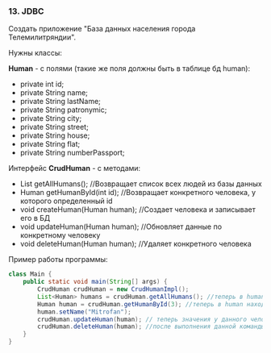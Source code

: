 ### 13. JDBC

Создать приложение "База данных населения города Телемилитряндии".

Нужны классы:

**Human** - c полями (такие же поля должны быть в таблице бд human):

* private int id;
* private String name;
* private String lastName;
* private String patronymic;
* private String city;
* private String street;
* private String house;
* private String flat;
* private String numberPassport;

Интерфейс **CrudHuman** - c методами:

* List<Human> getAllHumans(); //Возвращает список всех людей из базы данных
* Human getHumanById(int id); //Возвращает конкретного человека, у которого определенный id
* void createHuman(Human human); //Создает человека и записывает его в БД
* void updateHuman(Human human); //Обновляет данные по конкретному человеку
* void deleteHuman(Human human); //Удаляет конкретного человека

Пример работы программы:


```JAVA
class Main {
	public static void main(String[] args) {
		CrudHuman crudHuman = new CrudHumanImpl();
		List<Human> humans = crudHuman.getAllHumans(); //теперь в humans весь список людей из бд
		Human human = crudHuman.getHumanById(3); //теперь в human находится конкретный человек (если такого id нет, то решение проблемы - на Ваше усмотрение)
		human.setName("Mitrofan");
		crudHuman.updateHuman(human); // теперь значения у данного человека в бд должно измениться
		crudHuman.deleteHuman(human); //после выполнения данной команды - данный человек должен удалиться из бд
	}
}
```
